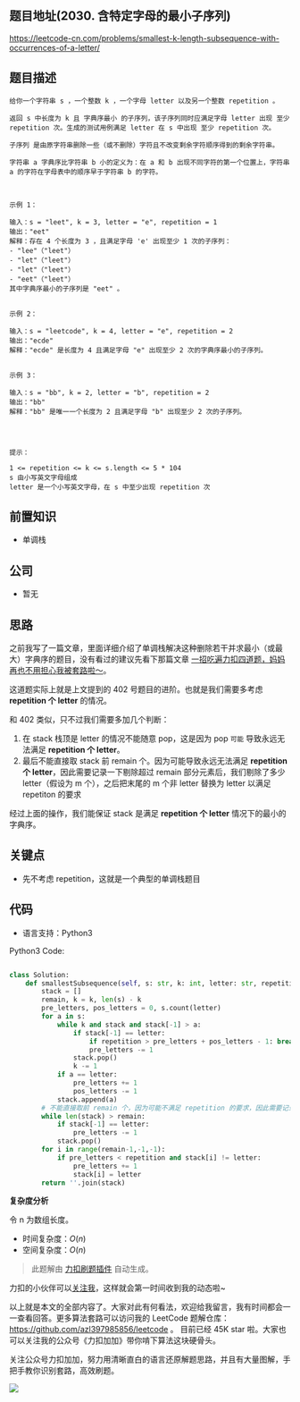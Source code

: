 ## 题目地址(2030. 含特定字母的最小子序列)

https://leetcode-cn.com/problems/smallest-k-length-subsequence-with-occurrences-of-a-letter/

## 题目描述

```
给你一个字符串 s ，一个整数 k ，一个字母 letter 以及另一个整数 repetition 。

返回 s 中长度为 k 且 字典序最小 的子序列，该子序列同时应满足字母 letter 出现 至少 repetition 次。生成的测试用例满足 letter 在 s 中出现 至少 repetition 次。

子序列 是由原字符串删除一些（或不删除）字符且不改变剩余字符顺序得到的剩余字符串。

字符串 a 字典序比字符串 b 小的定义为：在 a 和 b 出现不同字符的第一个位置上，字符串 a 的字符在字母表中的顺序早于字符串 b 的字符。

 

示例 1：

输入：s = "leet", k = 3, letter = "e", repetition = 1
输出："eet"
解释：存在 4 个长度为 3 ，且满足字母 'e' 出现至少 1 次的子序列：
- "lee"（"leet"）
- "let"（"leet"）
- "let"（"leet"）
- "eet"（"leet"）
其中字典序最小的子序列是 "eet" 。


示例 2：

输入：s = "leetcode", k = 4, letter = "e", repetition = 2
输出："ecde"
解释："ecde" 是长度为 4 且满足字母 "e" 出现至少 2 次的字典序最小的子序列。


示例 3：

输入：s = "bb", k = 2, letter = "b", repetition = 2
输出："bb"
解释："bb" 是唯一一个长度为 2 且满足字母 "b" 出现至少 2 次的子序列。


 

提示：

1 <= repetition <= k <= s.length <= 5 * 104
s 由小写英文字母组成
letter 是一个小写英文字母，在 s 中至少出现 repetition 次
```

## 前置知识

- 单调栈

## 公司

- 暂无

## 思路

之前我写了一篇文章，里面详细介绍了单调栈解决这种删除若干并求最小（或最大）字典序的题目，没有看过的建议先看下那篇文章 [一招吃遍力扣四道题，妈妈再也不用担心我被套路啦～](https://lucifer.ren/blog/2021/02/20/%E5%88%A0%E9%99%A4%E9%97%AE%E9%A2%98/)。

这道题实际上就是上文提到的 402 号题目的进阶。也就是我们需要多考虑 **repetition 个 letter** 的情况。

和 402 类似，只不过我们需要多加几个判断：

1. 在 stack 栈顶是 letter 的情况不能随意 pop，这是因为 pop `可能` 导致永远无法满足 **repetition 个 letter**。
2. 最后不能直接取 stack 前 remain 个。因为可能导致永远无法满足 **repetition 个 letter**，因此需要记录一下剔除超过 remain 部分元素后，我们剔除了多少 letter（假设为 m 个），之后把末尾的 m 个非 letter 替换为 letter 以满足 repetiton 的要求

经过上面的操作，我们能保证 stack 是满足 **repetition 个 letter** 情况下的最小的字典序。

## 关键点

- 先不考虑 repetition，这就是一个典型的单调栈题目

## 代码

- 语言支持：Python3

Python3 Code:

```python

class Solution:
    def smallestSubsequence(self, s: str, k: int, letter: str, repetition: int) -> str:
        stack = []
        remain, k = k, len(s) - k
        pre_letters, pos_letters = 0, s.count(letter)
        for a in s:
            while k and stack and stack[-1] > a:
                if stack[-1] == letter:
                    if repetition > pre_letters + pos_letters - 1: break # 重要
                    pre_letters -= 1
                stack.pop()
                k -= 1
            if a == letter:
                pre_letters += 1
                pos_letters -= 1
            stack.append(a)
        # 不能直接取前 remain 个，因为可能不满足 repetition 的要求，因此需要记录一下剔除超过 remain 部分元素后，我们剔除了多少 letter（假设为 m 个），之后把末尾的 m 个非 letter 替换为 letter 以满足  repetiton 的要求
        while len(stack) > remain:
            if stack[-1] == letter:
                pre_letters -= 1
            stack.pop()
        for i in range(remain-1,-1,-1):
            if pre_letters < repetition and stack[i] != letter:
                pre_letters += 1
                stack[i] = letter
        return ''.join(stack)


```

**复杂度分析**

令 n 为数组长度。

- 时间复杂度：$O(n)$
- 空间复杂度：$O(n)$

> 此题解由 [力扣刷题插件](https://leetcode-pp.github.io/leetcode-cheat/?tab=solution-template) 自动生成。

力扣的小伙伴可以[关注我](https://leetcode-cn.com/u/fe-lucifer/)，这样就会第一时间收到我的动态啦~

以上就是本文的全部内容了。大家对此有何看法，欢迎给我留言，我有时间都会一一查看回答。更多算法套路可以访问我的 LeetCode 题解仓库：https://github.com/azl397985856/leetcode 。 目前已经 45K star 啦。大家也可以关注我的公众号《力扣加加》带你啃下算法这块硬骨头。

关注公众号力扣加加，努力用清晰直白的语言还原解题思路，并且有大量图解，手把手教你识别套路，高效刷题。

![](https://p.ipic.vip/ulyess.jpg)
